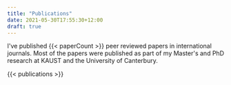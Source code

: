 ```yaml
---
title: "Publications"
date: 2021-05-30T17:55:30+12:00
draft: true
---
```


I've published {{< paperCount >}} peer reviewed papers in international journals. 
Most of the papers were published as part of my Master's and PhD research at KAUST and the University of Canterbury.

{{< publications >}}